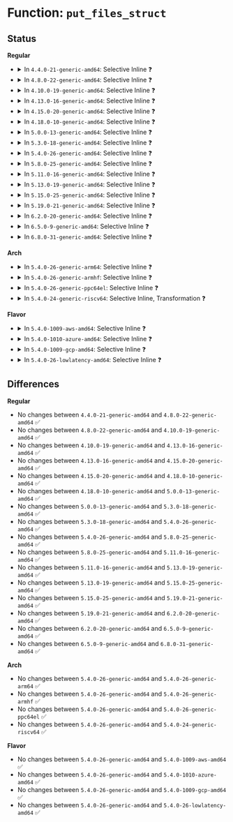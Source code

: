 # Function: <code>put_files_struct</code>

## Status
<b>Regular</b>
<ul>
<li>
<details>
<summary>In <code>4.4.0-21-generic-amd64</code>: Selective Inline ❓</summary>

```c
void put_files_struct(struct files_struct * files)
```

```json
{
  "name": "put_files_struct",
  "collision_type": "Unique Global",
  "inline_type": "Selective",
  "funcs": [
    {
      "addr": 18446744071581115760,
      "name": "put_files_struct",
      "external": true,
      "loc": "fs/file.c:430",
      "file": "fs/file.c",
      "inline": "not declared, inlined",
      "caller_inline": [],
      "caller_func": [
        "kernel/fork.c:SyS_unshare",
        "fs/file.c:reset_files_struct",
        "fs/file.c:exit_files",
        "fs/coredump.c:do_coredump",
        "fs/proc/fd.c:proc_readfd_common",
        "fs/proc/fd.c:proc_fd_link",
        "fs/proc/fd.c:seq_show",
        "fs/proc/fd.c:tid_fd_revalidate",
        "fs/proc/fd.c:tid_fd_revalidate"
      ]
    }
  ],
  "symbols": [
    {
      "addr": 18446744071581115760,
      "name": "put_files_struct",
      "section": ".text",
      "bind": "STB_GLOBAL",
      "size": 206
    }
  ]
}
```
</details>
</li>
<li>
<details>
<summary>In <code>4.8.0-22-generic-amd64</code>: Selective Inline ❓</summary>

```c
void put_files_struct(struct files_struct * files)
```

```json
{
  "name": "put_files_struct",
  "collision_type": "Unique Global",
  "inline_type": "Selective",
  "funcs": [
    {
      "addr": 18446744071581281472,
      "name": "put_files_struct",
      "external": true,
      "loc": "fs/file.c:431",
      "file": "fs/file.c",
      "inline": "not declared, inlined",
      "caller_inline": [],
      "caller_func": [
        "kernel/fork.c:SyS_unshare",
        "fs/file.c:exit_files",
        "fs/file.c:reset_files_struct",
        "fs/coredump.c:do_coredump",
        "fs/proc/fd.c:proc_readfd_common",
        "fs/proc/fd.c:proc_fd_link",
        "fs/proc/fd.c:tid_fd_revalidate",
        "fs/proc/fd.c:tid_fd_revalidate",
        "fs/proc/fd.c:seq_show"
      ]
    }
  ],
  "symbols": [
    {
      "addr": 18446744071581281472,
      "name": "put_files_struct",
      "section": ".text",
      "bind": "STB_GLOBAL",
      "size": 236
    }
  ]
}
```
</details>
</li>
<li>
<details>
<summary>In <code>4.10.0-19-generic-amd64</code>: Selective Inline ❓</summary>

```c
void put_files_struct(struct files_struct * files)
```

```json
{
  "name": "put_files_struct",
  "collision_type": "Unique Global",
  "inline_type": "Selective",
  "funcs": [
    {
      "addr": 18446744071581359920,
      "name": "put_files_struct",
      "external": true,
      "loc": "fs/file.c:431",
      "file": "fs/file.c",
      "inline": "not declared, inlined",
      "caller_inline": [],
      "caller_func": [
        "kernel/fork.c:SyS_unshare",
        "fs/file.c:exit_files",
        "fs/file.c:reset_files_struct",
        "fs/coredump.c:do_coredump",
        "fs/proc/fd.c:proc_readfd_common",
        "fs/proc/fd.c:proc_fd_link",
        "fs/proc/fd.c:tid_fd_revalidate",
        "fs/proc/fd.c:tid_fd_revalidate",
        "fs/proc/fd.c:seq_show"
      ]
    }
  ],
  "symbols": [
    {
      "addr": 18446744071581359920,
      "name": "put_files_struct",
      "section": ".text",
      "bind": "STB_GLOBAL",
      "size": 236
    }
  ]
}
```
</details>
</li>
<li>
<details>
<summary>In <code>4.13.0-16-generic-amd64</code>: Selective Inline ❓</summary>

```c
void put_files_struct(struct files_struct * files)
```

```json
{
  "name": "put_files_struct",
  "collision_type": "Unique Global",
  "inline_type": "Selective",
  "funcs": [
    {
      "addr": 18446744071581415184,
      "name": "put_files_struct",
      "external": true,
      "loc": "fs/file.c:417",
      "file": "fs/file.c",
      "inline": "not declared, inlined",
      "caller_inline": [],
      "caller_func": [
        "kernel/fork.c:SyS_unshare",
        "kernel/kcmp.c:SyS_kcmp",
        "fs/file.c:exit_files",
        "fs/file.c:reset_files_struct",
        "fs/coredump.c:do_coredump",
        "fs/proc/fd.c:proc_readfd_common",
        "fs/proc/fd.c:proc_fd_link",
        "fs/proc/fd.c:tid_fd_revalidate",
        "fs/proc/fd.c:tid_fd_revalidate",
        "fs/proc/fd.c:seq_show"
      ]
    }
  ],
  "symbols": [
    {
      "addr": 18446744071581415184,
      "name": "put_files_struct",
      "section": ".text",
      "bind": "STB_GLOBAL",
      "size": 227
    }
  ]
}
```
</details>
</li>
<li>
<details>
<summary>In <code>4.15.0-20-generic-amd64</code>: Selective Inline ❓</summary>

```c
void put_files_struct(struct files_struct * files)
```

```json
{
  "name": "put_files_struct",
  "collision_type": "Unique Global",
  "inline_type": "Selective",
  "funcs": [
    {
      "addr": 18446744071581556800,
      "name": "put_files_struct",
      "external": true,
      "loc": "fs/file.c:418",
      "file": "fs/file.c",
      "inline": "not declared, inlined",
      "caller_inline": [],
      "caller_func": [
        "kernel/fork.c:SyS_unshare",
        "kernel/kcmp.c:SyS_kcmp",
        "fs/file.c:exit_files",
        "fs/file.c:reset_files_struct",
        "fs/coredump.c:do_coredump",
        "fs/proc/fd.c:proc_readfd_common",
        "fs/proc/fd.c:proc_fd_link",
        "fs/proc/fd.c:tid_fd_revalidate",
        "fs/proc/fd.c:tid_fd_revalidate",
        "fs/proc/fd.c:seq_show"
      ]
    }
  ],
  "symbols": [
    {
      "addr": 18446744071581556800,
      "name": "put_files_struct",
      "section": ".text",
      "bind": "STB_GLOBAL",
      "size": 238
    }
  ]
}
```
</details>
</li>
<li>
<details>
<summary>In <code>4.18.0-10-generic-amd64</code>: Selective Inline ❓</summary>

```c
void put_files_struct(struct files_struct * files)
```

```json
{
  "name": "put_files_struct",
  "collision_type": "Unique Global",
  "inline_type": "Selective",
  "funcs": [
    {
      "addr": 18446744071581713664,
      "name": "put_files_struct",
      "external": true,
      "loc": "fs/file.c:413",
      "file": "fs/file.c",
      "inline": "not declared, inlined",
      "caller_inline": [],
      "caller_func": [
        "kernel/fork.c:ksys_unshare",
        "kernel/kcmp.c:kcmp_epoll_target",
        "kernel/bpf/syscall.c:bpf_task_fd_query",
        "fs/file.c:exit_files",
        "fs/file.c:reset_files_struct",
        "fs/coredump.c:do_coredump",
        "fs/proc/fd.c:proc_readfd_common",
        "fs/proc/fd.c:proc_fd_link",
        "fs/proc/fd.c:tid_fd_mode",
        "fs/proc/fd.c:seq_show"
      ]
    }
  ],
  "symbols": [
    {
      "addr": 18446744071581713664,
      "name": "put_files_struct",
      "section": ".text",
      "bind": "STB_GLOBAL",
      "size": 184
    }
  ]
}
```
</details>
</li>
<li>
<details>
<summary>In <code>5.0.0-13-generic-amd64</code>: Selective Inline ❓</summary>

```c
void put_files_struct(struct files_struct * files)
```

```json
{
  "name": "put_files_struct",
  "collision_type": "Unique Global",
  "inline_type": "Selective",
  "funcs": [
    {
      "addr": 18446744071581800384,
      "name": "put_files_struct",
      "external": true,
      "loc": "fs/file.c:413",
      "file": "fs/file.c",
      "inline": "not declared, inlined",
      "caller_inline": [],
      "caller_func": [
        "kernel/fork.c:ksys_unshare",
        "kernel/kcmp.c:kcmp_epoll_target",
        "kernel/bpf/syscall.c:__do_sys_bpf",
        "fs/file.c:exit_files",
        "fs/file.c:reset_files_struct",
        "fs/coredump.c:do_coredump",
        "fs/proc/fd.c:proc_readfd_common",
        "fs/proc/fd.c:proc_fd_link",
        "fs/proc/fd.c:tid_fd_mode",
        "fs/proc/fd.c:seq_show"
      ]
    }
  ],
  "symbols": [
    {
      "addr": 18446744071581800384,
      "name": "put_files_struct",
      "section": ".text",
      "bind": "STB_GLOBAL",
      "size": 184
    }
  ]
}
```
</details>
</li>
<li>
<details>
<summary>In <code>5.3.0-18-generic-amd64</code>: Selective Inline ❓</summary>

```c
void put_files_struct(struct files_struct * files)
```

```json
{
  "name": "put_files_struct",
  "collision_type": "Unique Global",
  "inline_type": "Selective",
  "funcs": [
    {
      "addr": 18446744071581919168,
      "name": "put_files_struct",
      "external": true,
      "loc": "fs/file.c:413",
      "file": "fs/file.c",
      "inline": "not declared, inlined",
      "caller_inline": [],
      "caller_func": [
        "kernel/fork.c:ksys_unshare",
        "kernel/kcmp.c:__do_sys_kcmp",
        "kernel/bpf/syscall.c:__do_sys_bpf",
        "fs/file.c:exit_files",
        "fs/file.c:reset_files_struct",
        "fs/coredump.c:do_coredump",
        "fs/proc/fd.c:proc_readfd_common",
        "fs/proc/fd.c:proc_fd_link",
        "fs/proc/fd.c:tid_fd_mode",
        "fs/proc/fd.c:seq_show"
      ]
    }
  ],
  "symbols": [
    {
      "addr": 18446744071581919168,
      "name": "put_files_struct",
      "section": ".text",
      "bind": "STB_GLOBAL",
      "size": 183
    }
  ]
}
```
</details>
</li>
<li>
<details>
<summary>In <code>5.4.0-26-generic-amd64</code>: Selective Inline ❓</summary>

```c
void put_files_struct(struct files_struct * files)
```

```json
{
  "name": "put_files_struct",
  "collision_type": "Unique Global",
  "inline_type": "Selective",
  "funcs": [
    {
      "addr": 18446744071581991552,
      "name": "put_files_struct",
      "external": true,
      "loc": "fs/file.c:413",
      "file": "fs/file.c",
      "inline": "not declared, inlined",
      "caller_inline": [],
      "caller_func": [
        "kernel/fork.c:ksys_unshare",
        "kernel/kcmp.c:__do_sys_kcmp",
        "kernel/bpf/syscall.c:__do_sys_bpf",
        "fs/file.c:exit_files",
        "fs/file.c:reset_files_struct",
        "fs/coredump.c:do_coredump",
        "fs/proc/fd.c:proc_readfd_common",
        "fs/proc/fd.c:proc_fd_link",
        "fs/proc/fd.c:tid_fd_mode",
        "fs/proc/fd.c:seq_show"
      ]
    }
  ],
  "symbols": [
    {
      "addr": 18446744071581991552,
      "name": "put_files_struct",
      "section": ".text",
      "bind": "STB_GLOBAL",
      "size": 183
    }
  ]
}
```
</details>
</li>
<li>
<details>
<summary>In <code>5.8.0-25-generic-amd64</code>: Selective Inline ❓</summary>

```c
void put_files_struct(struct files_struct * files)
```

```json
{
  "name": "put_files_struct",
  "collision_type": "Unique Global",
  "inline_type": "Selective",
  "funcs": [
    {
      "addr": 18446744071582225392,
      "name": "put_files_struct",
      "external": true,
      "loc": "fs/file.c:413",
      "file": "fs/file.c",
      "inline": "not declared, inlined",
      "caller_inline": [],
      "caller_func": [
        "kernel/fork.c:ksys_unshare",
        "kernel/kcmp.c:kcmp_epoll_target",
        "kernel/bpf/syscall.c:bpf_task_fd_query",
        "kernel/bpf/task_iter.c:task_file_seq_get_next",
        "fs/exec.c:__do_execve_file",
        "fs/file.c:exit_files",
        "fs/file.c:reset_files_struct",
        "fs/coredump.c:do_coredump",
        "fs/proc/fd.c:proc_readfd_common",
        "fs/proc/fd.c:proc_fd_link",
        "fs/proc/fd.c:tid_fd_mode",
        "fs/proc/fd.c:seq_show"
      ]
    }
  ],
  "symbols": [
    {
      "addr": 18446744071582225392,
      "name": "put_files_struct",
      "section": ".text",
      "bind": "STB_GLOBAL",
      "size": 204
    }
  ]
}
```
</details>
</li>
<li>
<details>
<summary>In <code>5.11.0-16-generic-amd64</code>: Selective Inline ❓</summary>

```c
void put_files_struct(struct files_struct * files)
```

```json
{
  "name": "put_files_struct",
  "collision_type": "Unique Global",
  "inline_type": "Selective",
  "funcs": [
    {
      "addr": 18446744071582273616,
      "name": "put_files_struct",
      "external": true,
      "loc": "fs/file.c:415",
      "file": "fs/file.c",
      "inline": "not declared, inlined",
      "caller_inline": [],
      "caller_func": [
        "kernel/fork.c:unshare_files",
        "kernel/fork.c:ksys_unshare",
        "fs/file.c:__close_range",
        "fs/file.c:exit_files",
        "fs/io_uring.c:io_req_clean_work",
        "fs/io_uring.c:io_sq_thread_drop_mm_files"
      ]
    }
  ],
  "symbols": [
    {
      "addr": 18446744071582273616,
      "name": "put_files_struct",
      "section": ".text",
      "bind": "STB_GLOBAL",
      "size": 204
    }
  ]
}
```
</details>
</li>
<li>
<details>
<summary>In <code>5.13.0-19-generic-amd64</code>: Selective Inline ❓</summary>

```c
void put_files_struct(struct files_struct * files)
```

```json
{
  "name": "put_files_struct",
  "collision_type": "Unique Global",
  "inline_type": "Selective",
  "funcs": [
    {
      "addr": 18446744071582299088,
      "name": "put_files_struct",
      "external": true,
      "loc": "fs/file.c:415",
      "file": "fs/file.c",
      "inline": "not declared, inlined",
      "caller_inline": [],
      "caller_func": [
        "kernel/fork.c:unshare_files",
        "kernel/fork.c:ksys_unshare",
        "fs/file.c:__close_range",
        "fs/file.c:exit_files"
      ]
    }
  ],
  "symbols": [
    {
      "addr": 18446744071582299088,
      "name": "put_files_struct",
      "section": ".text",
      "bind": "STB_GLOBAL",
      "size": 204
    }
  ]
}
```
</details>
</li>
<li>
<details>
<summary>In <code>5.15.0-25-generic-amd64</code>: Selective Inline ❓</summary>

```c
void put_files_struct(struct files_struct * files)
```

```json
{
  "name": "put_files_struct",
  "collision_type": "Unique Global",
  "inline_type": "Selective",
  "funcs": [
    {
      "addr": 18446744071582618160,
      "name": "put_files_struct",
      "external": true,
      "loc": "fs/file.c:415",
      "file": "fs/file.c",
      "inline": "not declared, inlined",
      "caller_inline": [],
      "caller_func": [
        "kernel/fork.c:unshare_files",
        "kernel/fork.c:ksys_unshare",
        "fs/file.c:__close_range",
        "fs/file.c:exit_files"
      ]
    }
  ],
  "symbols": [
    {
      "addr": 18446744071582618160,
      "name": "put_files_struct",
      "section": ".text",
      "bind": "STB_GLOBAL",
      "size": 204
    }
  ]
}
```
</details>
</li>
<li>
<details>
<summary>In <code>5.19.0-21-generic-amd64</code>: Selective Inline ❓</summary>

```c
void put_files_struct(struct files_struct * files)
```

```json
{
  "name": "put_files_struct",
  "collision_type": "Unique Global",
  "inline_type": "Selective",
  "funcs": [
    {
      "addr": 18446744071583153008,
      "name": "put_files_struct",
      "external": true,
      "loc": "fs/file.c:444",
      "file": "fs/file.c",
      "inline": "not declared, inlined",
      "caller_inline": [],
      "caller_func": [
        "kernel/fork.c:unshare_files",
        "kernel/fork.c:ksys_unshare",
        "fs/file.c:__close_range",
        "fs/file.c:exit_files"
      ]
    }
  ],
  "symbols": [
    {
      "addr": 18446744071583153008,
      "name": "put_files_struct",
      "section": ".text",
      "bind": "STB_GLOBAL",
      "size": 239
    }
  ]
}
```
</details>
</li>
<li>
<details>
<summary>In <code>6.2.0-20-generic-amd64</code>: Selective Inline ❓</summary>

```c
void put_files_struct(struct files_struct * files)
```

```json
{
  "name": "put_files_struct",
  "collision_type": "Unique Global",
  "inline_type": "Selective",
  "funcs": [
    {
      "addr": 18446744071583726784,
      "name": "put_files_struct",
      "external": true,
      "loc": "fs/file.c:444",
      "file": "fs/file.c",
      "inline": "not declared, inlined",
      "caller_inline": [],
      "caller_func": [
        "kernel/fork.c:unshare_files",
        "kernel/fork.c:ksys_unshare",
        "fs/file.c:__close_range",
        "fs/file.c:exit_files"
      ]
    }
  ],
  "symbols": [
    {
      "addr": 18446744071583726784,
      "name": "put_files_struct",
      "section": ".text",
      "bind": "STB_GLOBAL",
      "size": 239
    }
  ]
}
```
</details>
</li>
<li>
<details>
<summary>In <code>6.5.0-9-generic-amd64</code>: Selective Inline ❓</summary>

```c
void put_files_struct(struct files_struct * files)
```

```json
{
  "name": "put_files_struct",
  "collision_type": "Unique Global",
  "inline_type": "Selective",
  "funcs": [
    {
      "addr": 18446744071583943840,
      "name": "put_files_struct",
      "external": true,
      "loc": "fs/file.c:444",
      "file": "fs/file.c",
      "inline": "not declared, inlined",
      "caller_inline": [],
      "caller_func": [
        "kernel/fork.c:unshare_files",
        "kernel/fork.c:ksys_unshare",
        "fs/file.c:__close_range",
        "fs/file.c:exit_files"
      ]
    }
  ],
  "symbols": [
    {
      "addr": 18446744071583943840,
      "name": "put_files_struct",
      "section": ".text",
      "bind": "STB_GLOBAL",
      "size": 239
    }
  ]
}
```
</details>
</li>
<li>
<details>
<summary>In <code>6.8.0-31-generic-amd64</code>: Selective Inline ❓</summary>

```c
void put_files_struct(struct files_struct * files)
```

```json
{
  "name": "put_files_struct",
  "collision_type": "Unique Global",
  "inline_type": "Selective",
  "funcs": [
    {
      "addr": 18446744071584150624,
      "name": "put_files_struct",
      "external": true,
      "loc": "fs/file.c:444",
      "file": "fs/file.c",
      "inline": "not declared, inlined",
      "caller_inline": [],
      "caller_func": [
        "kernel/fork.c:unshare_files",
        "kernel/fork.c:ksys_unshare",
        "fs/file.c:__close_range",
        "fs/file.c:exit_files"
      ]
    }
  ],
  "symbols": [
    {
      "addr": 18446744071584150624,
      "name": "put_files_struct",
      "section": ".text",
      "bind": "STB_GLOBAL",
      "size": 239
    }
  ]
}
```
</details>
</li>
</ul>
<b>Arch</b>
<ul>
<li>
<details>
<summary>In <code>5.4.0-26-generic-arm64</code>: Selective Inline ❓</summary>

```c
void put_files_struct(struct files_struct * files)
```

```json
{
  "name": "put_files_struct",
  "collision_type": "Unique Global",
  "inline_type": "Selective",
  "funcs": [
    {
      "addr": 18446603336493505968,
      "name": "put_files_struct",
      "external": true,
      "loc": "fs/file.c:413",
      "file": "fs/file.c",
      "inline": "not declared, inlined",
      "caller_inline": [],
      "caller_func": [
        "kernel/fork.c:ksys_unshare",
        "kernel/kcmp.c:kcmp_epoll_target",
        "kernel/kcmp.c:kcmp_epoll_target",
        "kernel/bpf/syscall.c:__do_sys_bpf",
        "kernel/bpf/syscall.c:__do_sys_bpf",
        "fs/file.c:exit_files",
        "fs/file.c:reset_files_struct",
        "fs/coredump.c:do_coredump",
        "fs/proc/fd.c:proc_readfd_common",
        "fs/proc/fd.c:proc_fd_link",
        "fs/proc/fd.c:tid_fd_mode",
        "fs/proc/fd.c:seq_show",
        "fs/proc/fd.c:seq_show"
      ]
    }
  ],
  "symbols": [
    {
      "addr": 18446603336493505968,
      "name": "put_files_struct",
      "section": ".text",
      "bind": "STB_GLOBAL",
      "size": 276
    }
  ]
}
```
</details>
</li>
<li>
<details>
<summary>In <code>5.4.0-26-generic-armhf</code>: Selective Inline ❓</summary>

```c
void put_files_struct(struct files_struct * files)
```

```json
{
  "name": "put_files_struct",
  "collision_type": "Unique Global",
  "inline_type": "Selective",
  "funcs": [
    {
      "addr": 3227062952,
      "name": "put_files_struct",
      "external": true,
      "loc": "fs/file.c:413",
      "file": "fs/file.c",
      "inline": "not declared, inlined",
      "caller_inline": [],
      "caller_func": [
        "kernel/fork.c:ksys_unshare",
        "kernel/kcmp.c:__se_sys_kcmp",
        "kernel/bpf/syscall.c:bpf_task_fd_query",
        "fs/exec.c:__do_execve_file",
        "fs/file.c:exit_files",
        "fs/file.c:reset_files_struct",
        "fs/coredump.c:do_coredump",
        "fs/proc/fd.c:proc_readfd_common",
        "fs/proc/fd.c:proc_fd_link",
        "fs/proc/fd.c:tid_fd_mode",
        "fs/proc/fd.c:seq_show"
      ]
    }
  ],
  "symbols": [
    {
      "addr": 3227062952,
      "name": "put_files_struct",
      "section": ".text",
      "bind": "STB_GLOBAL",
      "size": 264
    }
  ]
}
```
</details>
</li>
<li>
<details>
<summary>In <code>5.4.0-26-generic-ppc64el</code>: Selective Inline ❓</summary>

```c
void put_files_struct(struct files_struct * files)
```

```json
{
  "name": "put_files_struct",
  "collision_type": "Unique Global",
  "inline_type": "Selective",
  "funcs": [
    {
      "addr": 13835058055287069376,
      "name": "put_files_struct",
      "external": true,
      "loc": "fs/file.c:413",
      "file": "fs/file.c",
      "inline": "not declared, inlined",
      "caller_inline": [],
      "caller_func": [
        "kernel/fork.c:ksys_unshare",
        "kernel/kcmp.c:__se_sys_kcmp",
        "kernel/bpf/syscall.c:__do_sys_bpf",
        "fs/file.c:exit_files",
        "fs/file.c:reset_files_struct",
        "fs/file.c:reset_files_struct",
        "fs/coredump.c:do_coredump",
        "fs/proc/fd.c:proc_readfd_common",
        "fs/proc/fd.c:proc_fd_link",
        "fs/proc/fd.c:tid_fd_mode",
        "fs/proc/fd.c:seq_show"
      ]
    }
  ],
  "symbols": [
    {
      "addr": 13835058055287069376,
      "name": "put_files_struct",
      "section": ".text",
      "bind": "STB_GLOBAL",
      "size": 396
    }
  ]
}
```
</details>
</li>
<li>
<details>
<summary>In <code>5.4.0-24-generic-riscv64</code>: Selective Inline, Transformation ❓</summary>

```c
void put_files_struct(struct files_struct * files)
```

```json
{
  "name": "put_files_struct",
  "collision_type": "Unique Global",
  "inline_type": "Selective",
  "funcs": [
    {
      "addr": 18446743936273178782,
      "name": "put_files_struct",
      "external": true,
      "loc": "fs/file.c:413",
      "file": "fs/file.c",
      "inline": "not declared, inlined",
      "caller_inline": [
        "fs/file.c:exit_files",
        "fs/file.c:reset_files_struct"
      ],
      "caller_func": [
        "kernel/fork.c:ksys_unshare",
        "kernel/kcmp.c:__se_sys_kcmp",
        "kernel/bpf/syscall.c:__do_sys_bpf",
        "fs/exec.c:__do_execve_file",
        "fs/file.c:exit_files",
        "fs/file.c:reset_files_struct",
        "fs/coredump.c:do_coredump",
        "fs/proc/fd.c:proc_readfd_common",
        "fs/proc/fd.c:proc_fd_link",
        "fs/proc/fd.c:tid_fd_mode",
        "fs/proc/fd.c:seq_show"
      ]
    }
  ],
  "symbols": [
    {
      "addr": 18446743936273175078,
      "name": "put_files_struct.part.0",
      "section": ".text",
      "bind": "STB_LOCAL",
      "size": 210
    },
    {
      "addr": 18446743936273178450,
      "name": "put_files_struct",
      "section": ".text",
      "bind": "STB_GLOBAL",
      "size": 66
    }
  ]
}
```
</details>
</li>
</ul>
<b>Flavor</b>
<ul>
<li>
<details>
<summary>In <code>5.4.0-1009-aws-amd64</code>: Selective Inline ❓</summary>

```c
void put_files_struct(struct files_struct * files)
```

```json
{
  "name": "put_files_struct",
  "collision_type": "Unique Global",
  "inline_type": "Selective",
  "funcs": [
    {
      "addr": 18446744071581960288,
      "name": "put_files_struct",
      "external": true,
      "loc": "fs/file.c:413",
      "file": "fs/file.c",
      "inline": "not declared, inlined",
      "caller_inline": [],
      "caller_func": [
        "kernel/fork.c:ksys_unshare",
        "kernel/kcmp.c:__do_sys_kcmp",
        "kernel/bpf/syscall.c:__do_sys_bpf",
        "fs/file.c:exit_files",
        "fs/file.c:reset_files_struct",
        "fs/coredump.c:do_coredump",
        "fs/proc/fd.c:proc_readfd_common",
        "fs/proc/fd.c:proc_fd_link",
        "fs/proc/fd.c:tid_fd_mode",
        "fs/proc/fd.c:seq_show"
      ]
    }
  ],
  "symbols": [
    {
      "addr": 18446744071581960288,
      "name": "put_files_struct",
      "section": ".text",
      "bind": "STB_GLOBAL",
      "size": 183
    }
  ]
}
```
</details>
</li>
<li>
<details>
<summary>In <code>5.4.0-1010-azure-amd64</code>: Selective Inline ❓</summary>

```c
void put_files_struct(struct files_struct * files)
```

```json
{
  "name": "put_files_struct",
  "collision_type": "Unique Global",
  "inline_type": "Selective",
  "funcs": [
    {
      "addr": 18446744071581897856,
      "name": "put_files_struct",
      "external": true,
      "loc": "fs/file.c:413",
      "file": "fs/file.c",
      "inline": "not declared, inlined",
      "caller_inline": [],
      "caller_func": [
        "kernel/fork.c:ksys_unshare",
        "kernel/kcmp.c:__do_sys_kcmp",
        "kernel/bpf/syscall.c:__do_sys_bpf",
        "fs/file.c:exit_files",
        "fs/file.c:reset_files_struct",
        "fs/coredump.c:do_coredump",
        "fs/proc/fd.c:proc_readfd_common",
        "fs/proc/fd.c:proc_fd_link",
        "fs/proc/fd.c:tid_fd_mode",
        "fs/proc/fd.c:seq_show"
      ]
    }
  ],
  "symbols": [
    {
      "addr": 18446744071581897856,
      "name": "put_files_struct",
      "section": ".text",
      "bind": "STB_GLOBAL",
      "size": 183
    }
  ]
}
```
</details>
</li>
<li>
<details>
<summary>In <code>5.4.0-1009-gcp-amd64</code>: Selective Inline ❓</summary>

```c
void put_files_struct(struct files_struct * files)
```

```json
{
  "name": "put_files_struct",
  "collision_type": "Unique Global",
  "inline_type": "Selective",
  "funcs": [
    {
      "addr": 18446744071581951600,
      "name": "put_files_struct",
      "external": true,
      "loc": "fs/file.c:413",
      "file": "fs/file.c",
      "inline": "not declared, inlined",
      "caller_inline": [],
      "caller_func": [
        "kernel/fork.c:ksys_unshare",
        "kernel/kcmp.c:__do_sys_kcmp",
        "kernel/bpf/syscall.c:__do_sys_bpf",
        "fs/file.c:exit_files",
        "fs/file.c:reset_files_struct",
        "fs/coredump.c:do_coredump",
        "fs/proc/fd.c:proc_readfd_common",
        "fs/proc/fd.c:proc_fd_link",
        "fs/proc/fd.c:tid_fd_mode",
        "fs/proc/fd.c:seq_show"
      ]
    }
  ],
  "symbols": [
    {
      "addr": 18446744071581951600,
      "name": "put_files_struct",
      "section": ".text",
      "bind": "STB_GLOBAL",
      "size": 183
    }
  ]
}
```
</details>
</li>
<li>
<details>
<summary>In <code>5.4.0-26-lowlatency-amd64</code>: Selective Inline ❓</summary>

```c
void put_files_struct(struct files_struct * files)
```

```json
{
  "name": "put_files_struct",
  "collision_type": "Unique Global",
  "inline_type": "Selective",
  "funcs": [
    {
      "addr": 18446744071582021792,
      "name": "put_files_struct",
      "external": true,
      "loc": "fs/file.c:413",
      "file": "fs/file.c",
      "inline": "not declared, inlined",
      "caller_inline": [],
      "caller_func": [
        "kernel/fork.c:ksys_unshare",
        "kernel/kcmp.c:__do_sys_kcmp",
        "kernel/kcmp.c:__do_sys_kcmp",
        "kernel/bpf/syscall.c:__do_sys_bpf",
        "kernel/bpf/syscall.c:__do_sys_bpf",
        "fs/file.c:exit_files",
        "fs/file.c:reset_files_struct",
        "fs/coredump.c:do_coredump",
        "fs/proc/fd.c:proc_readfd_common",
        "fs/proc/fd.c:proc_fd_link",
        "fs/proc/fd.c:tid_fd_mode",
        "fs/proc/fd.c:seq_show",
        "fs/proc/fd.c:seq_show"
      ]
    }
  ],
  "symbols": [
    {
      "addr": 18446744071582021792,
      "name": "put_files_struct",
      "section": ".text",
      "bind": "STB_GLOBAL",
      "size": 178
    }
  ]
}
```
</details>
</li>
</ul>

## Differences
<b>Regular</b>
<ul>
<li>
No changes between <code>4.4.0-21-generic-amd64</code> and <code>4.8.0-22-generic-amd64</code> ✅
</li>
<li>
No changes between <code>4.8.0-22-generic-amd64</code> and <code>4.10.0-19-generic-amd64</code> ✅
</li>
<li>
No changes between <code>4.10.0-19-generic-amd64</code> and <code>4.13.0-16-generic-amd64</code> ✅
</li>
<li>
No changes between <code>4.13.0-16-generic-amd64</code> and <code>4.15.0-20-generic-amd64</code> ✅
</li>
<li>
No changes between <code>4.15.0-20-generic-amd64</code> and <code>4.18.0-10-generic-amd64</code> ✅
</li>
<li>
No changes between <code>4.18.0-10-generic-amd64</code> and <code>5.0.0-13-generic-amd64</code> ✅
</li>
<li>
No changes between <code>5.0.0-13-generic-amd64</code> and <code>5.3.0-18-generic-amd64</code> ✅
</li>
<li>
No changes between <code>5.3.0-18-generic-amd64</code> and <code>5.4.0-26-generic-amd64</code> ✅
</li>
<li>
No changes between <code>5.4.0-26-generic-amd64</code> and <code>5.8.0-25-generic-amd64</code> ✅
</li>
<li>
No changes between <code>5.8.0-25-generic-amd64</code> and <code>5.11.0-16-generic-amd64</code> ✅
</li>
<li>
No changes between <code>5.11.0-16-generic-amd64</code> and <code>5.13.0-19-generic-amd64</code> ✅
</li>
<li>
No changes between <code>5.13.0-19-generic-amd64</code> and <code>5.15.0-25-generic-amd64</code> ✅
</li>
<li>
No changes between <code>5.15.0-25-generic-amd64</code> and <code>5.19.0-21-generic-amd64</code> ✅
</li>
<li>
No changes between <code>5.19.0-21-generic-amd64</code> and <code>6.2.0-20-generic-amd64</code> ✅
</li>
<li>
No changes between <code>6.2.0-20-generic-amd64</code> and <code>6.5.0-9-generic-amd64</code> ✅
</li>
<li>
No changes between <code>6.5.0-9-generic-amd64</code> and <code>6.8.0-31-generic-amd64</code> ✅
</li>
</ul>
<b>Arch</b>
<ul>
<li>
No changes between <code>5.4.0-26-generic-amd64</code> and <code>5.4.0-26-generic-arm64</code> ✅
</li>
<li>
No changes between <code>5.4.0-26-generic-amd64</code> and <code>5.4.0-26-generic-armhf</code> ✅
</li>
<li>
No changes between <code>5.4.0-26-generic-amd64</code> and <code>5.4.0-26-generic-ppc64el</code> ✅
</li>
<li>
No changes between <code>5.4.0-26-generic-amd64</code> and <code>5.4.0-24-generic-riscv64</code> ✅
</li>
</ul>
<b>Flavor</b>
<ul>
<li>
No changes between <code>5.4.0-26-generic-amd64</code> and <code>5.4.0-1009-aws-amd64</code> ✅
</li>
<li>
No changes between <code>5.4.0-26-generic-amd64</code> and <code>5.4.0-1010-azure-amd64</code> ✅
</li>
<li>
No changes between <code>5.4.0-26-generic-amd64</code> and <code>5.4.0-1009-gcp-amd64</code> ✅
</li>
<li>
No changes between <code>5.4.0-26-generic-amd64</code> and <code>5.4.0-26-lowlatency-amd64</code> ✅
</li>
</ul>
